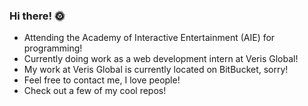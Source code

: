 ### Hi there! 🌞
- Attending the Academy of Interactive Entertainment (AIE) for programming!
- Currently doing work as a web development intern at Veris Global!
- My work at Veris Global is currently located on BitBucket, sorry!
- Feel free to contact me, I love people!
- Check out a few of my cool repos!
